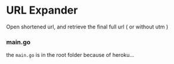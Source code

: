 # URL Expander
Open shortened url, and retrieve the final full url ( or without utm )

### main.go
the `main.go` is in the root folder because of heroku...